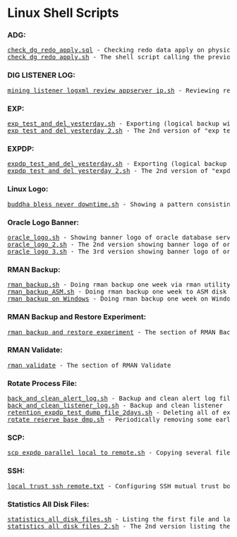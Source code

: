 <html>
<h1> Linux Shell Scripts </h1>
<body>
<h3> ADG: </h3>
<pre>
<a href="https://github.com/guestart/Linux-Shell-Scripts/blob/master/adg/check_dg_redo_apply.sql">check_dg_redo_apply.sql</a> - Checking redo data apply on physical standby database of Oracle Active Data Guard
<a href="https://github.com/guestart/Linux-Shell-Scripts/blob/master/adg/check_dg_redo_apply.sh">check_dg_redo_apply.sh</a> - The shell script calling the previous "check_dg_redo_apply.sql"
</pre>
<h3> DIG LISTENER LOG: </h3>
<pre>
<a href="https://github.com/guestart/Linux-Shell-Scripts/blob/master/dig_listener_log_xml/mining_listener_logxml_review_appserver_ip.sh">mining_listener_logxml_review_appserver_ip.sh</a> - Reviewing real IP Address connecting to oracle database recently via mining listener log file with xml format
</pre>
<h3> EXP: </h3>
<pre>
<a href="https://github.com/guestart/Linux-Shell-Scripts/blob/master/exp/exp_test_and_del_yesterday.sh">exp_test_and_del_yesterday.sh</a> - Exporting (logical backup with exp command) today's dmp files with specific user(s) and then deleting yesterday's
<a href="https://github.com/guestart/Linux-Shell-Scripts/blob/master/exp/exp_test_and_del_yesterday_2.sh">exp_test_and_del_yesterday_2.sh</a> - The 2nd version of "exp_test_and_del_yesterday.sh", by the way adding four number of new parameters - "direct, buffer, feedback and recordlength" at the end of EXP command
</pre>
<h3> EXPDP: </h3>
<pre>
<a href="https://github.com/guestart/Linux-Shell-Scripts/blob/master/expdp/expdp_test_and_del_yesterday.sh">expdp_test_and_del_yesterday.sh</a> - Exporting (logical backup with expdp command) today's dmp files with specific user(s) and then deleting yesterday's
<a href="https://github.com/guestart/Linux-Shell-Scripts/blob/master/expdp/expdp_test_and_del_yesterday_2.sh">expdp_test_and_del_yesterday_2.sh</a> - The 2nd version of "expdp_test_and_del_yesterday.sh", by the way adding a new parameter compression at the end of EXPDP command
</pre>
<h3> Linux Logo: </h3>
<pre>
<a href="https://github.com/guestart/Linux-Shell-Scripts/blob/master/linux_logo/buddha_bless_never_downtime.sh">buddha_bless_never_downtime.sh</a> - Showing a pattern consisting of several special keyboard characters for "Buddha bless, Never downtime" 
</pre>
<h3> Oracle Logo Banner: </h3>
<pre>
<a href="https://github.com/guestart/Linux-Shell-Scripts/blob/master/oracle_logo_banner/oracle_logo.sh">oracle_logo.sh</a> - Showing banner logo of oracle database server
<a href="https://github.com/guestart/Linux-Shell-Scripts/blob/master/oracle_logo_banner/oracle_logo_2.sh">oracle_logo_2.sh</a> - The 2nd version showing banner logo of oracle database server
<a href="https://github.com/guestart/Linux-Shell-Scripts/blob/master/oracle_logo_banner/oracle_logo_3.sh">oracle_logo_3.sh</a> - The 3rd version showing banner logo of oracle database server
</pre>
<h3> RMAN Backup: </h3>
<pre>
<a href="https://github.com/guestart/Linux-Shell-Scripts/blob/master/rman_backup/rman_backup.sh">rman_backup.sh</a> - Doing rman backup one week via rman utility on oracle database server
<a href="https://github.com/guestart/Linux-Shell-Scripts/blob/master/rman_backup/rman_backup_ASM.sh">rman_backup_ASM.sh</a> - Doing rman backup one week to ASM disk via rman utility on oracle database server
<a href="https://github.com/guestart/Linux-Shell-Scripts/tree/master/rman_backup/rman_windows">rman backup on Windows</a> - Doing rman backup one week on Windows
</pre>
<h3> RMAN Backup and Restore Experiment: </h3>
<pre>
<a href="https://github.com/guestart/Linux-Shell-Scripts/tree/master/rman_backup_and_restore_experiment">rman_backup_and_restore_experiment</a> - The section of RMAN Backup and Restore Experiment
</pre>
<h3> RMAN Validate: </h3>
<pre>
<a href="https://github.com/guestart/Linux-Shell-Scripts/tree/master/rman_validate">rman_validate</a> - The section of RMAN Validate
</pre>
<h3> Rotate Process File: </h3>
<pre>
<a href="https://github.com/guestart/Linux-Shell-Scripts/blob/master/rotate_process_file/back_and_clean_alert_log.sh">back_and_clean_alert_log.sh</a> - Backup and clean alert log file that located in "$ORACLE_BASE/diag/rdbms/orcl/orcl/trace" directory of oracle database server
<a href="https://github.com/guestart/Linux-Shell-Scripts/blob/master/rotate_process_file/back_and_clean_listener_log.sh">back_and_clean_listener_log.sh</a> - Backup and clean listener  log file that located in "$ORACLE_BASE/diag/tnslsnr/$HOSTNAME/listener/trace" directory on oracle user of oracle database server
<a href="https://github.com/guestart/Linux-Shell-Scripts/blob/master/rotate_process_file/retention_expdp_test_dump_file_2days.sh">retention_expdp_test_dump_file_2days.sh</a> - Deleting all of expdp's dmp file about user "test" on oracle database 2 days before
<a href="https://github.com/guestart/Linux-Shell-Scripts/blob/master/rotate_process_file/rotate_reserve_base_dmp.sh">rotate_reserve_base_dmp.sh</a> - Periodically removing some earliest so far 7 number of "xxxx_base_xxxx.dmp" file, which located in directory "/u01/oradata" on oracle user for keeping sufficient disk space in reserve
</pre>
<h3> SCP: </h3>
<pre>
<a href="https://github.com/guestart/Linux-Shell-Scripts/blob/master/scp/scp_expdp_parallel_local_to_remote.sh">scp_expdp_parallel_local_to_remote.sh</a> - Copying several files that is gerenated by oracle datapump tool with expdp command from local to another linux server via scp
</pre>
<h3> SSH: </h3>
<pre>
<a href="https://github.com/guestart/Linux-Shell-Scripts/blob/master/ssh/local_trust_ssh_remote.txt">local_trust_ssh_remote.txt</a> - Configuring SSH mutual trust both two linux servers
</pre>
<h3> Statistics All Disk Files: </h3>
<pre>
<a href="https://github.com/guestart/Linux-Shell-Scripts/blob/master/statistics_all_disk_files/statistics_all_disk_files.sh">statistics_all_disk_files.sh</a> - Listing the first file and last with only reserving the format of date and count total files number on each disk on linux server
<a href="https://github.com/guestart/Linux-Shell-Scripts/blob/master/statistics_all_disk_files/statistics_all_disk_files_2.sh">statistics_all_disk_files_2.sh</a> - The 2nd version listing the first file and last with only reserving the format of date and count total files number on each disk on linux server
</pre>
</body>
</html>
